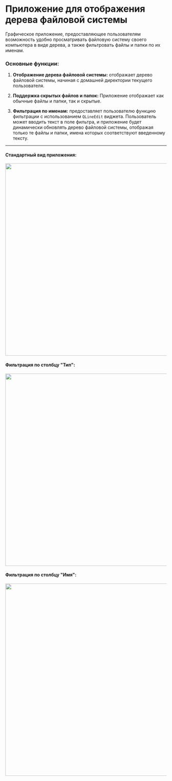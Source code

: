# Приложение для отображения дерева файловой системы

Графическое приложение, предоставляющее пользователям возможность удобно просматривать файловую систему своего компьютера в виде дерева, а также фильтровать файлы и папки по их именам.

### Основные функции:

1. **Отображение дерева файловой системы:** отображает дерево файловой системы, начиная с домашней директории текущего пользователя.

2. **Поддержка скрытых файлов и папок:** Приложение отображает как обычные файлы и папки, так и скрытые.

3. **Фильтрация по именам:** предоставляет пользователю функцию фильтрации с использованием `QLineEdit` виджета. Пользователь может вводить текст в поле фильтра, и приложение будет динамически обновлять дерево файловой системы, отображая только те файлы и папки, имена которых соответствуют введенному тексту.
___

#### Стандартный вид приложения:
<img src="https://github.com/sddwbbs/astra_linux_app/assets/75004864/1d68a5e8-1c16-47ab-8632-e33d2f606424" width="600" height="600">

#### Фильтрация по столбцу "Тип":
<img src="https://github.com/sddwbbs/astra_linux_app/assets/75004864/53817f9c-cfd5-42fb-933b-5b433e08333a" width="600" height="600">

#### Фильтрация по столбцу "Имя":
<img src="https://github.com/sddwbbs/astra_linux_app/assets/75004864/e40513f5-2eed-46f3-9190-422500fc9811" width="600" height="600">


